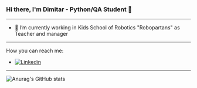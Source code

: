 ### Hi there, I'm Dimitar - Python/QA Student 👋
--- 
- 🔭 I’m currently working in Kids School of Robotics "Robopartans" as Teacher and manager
---
How you can reach me:
- [![Linkedin](https://i.stack.imgur.com/gVE0j.png)](https://www.linkedin.com/in/dimitar-tamahkyarov-6a6684186/)
---
![Anurag's GitHub stats](https://github-readme-stats.vercel.app/api?username=DimitarTamahkyarov&show_icons=true&theme=highcontrast)

<!--
**DimitarTamahkyarov/DimitarTamahkyarov** is a ✨ _special_ ✨ repository because its `README.md` (this file) appears on your GitHub profile.

Here are some ideas to get you started:

- 🔭 I’m currently working on ...
- 🌱 I’m currently learning ...
- 👯 I’m looking to collaborate on ...
- 🤔 I’m looking for help with ...
- 💬 Ask me about ...
- 📫 How to reach me: ...
- 😄 Pronouns: ...
- ⚡ Fun fact: ...
-->
